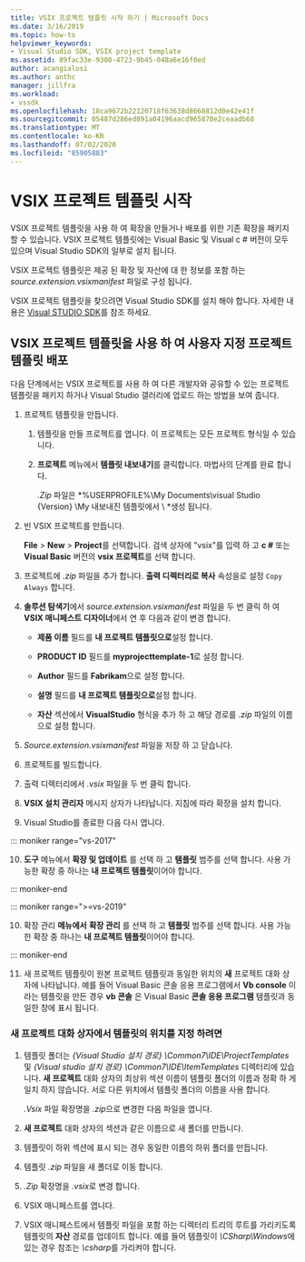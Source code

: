 ```yaml
---
title: VSIX 프로젝트 템플릿 시작 하기 | Microsoft Docs
ms.date: 3/16/2019
ms.topic: how-to
helpviewer_keywords:
- Visual Studio SDK, VSIX project template
ms.assetid: 89fac33e-9380-4723-9b45-048a6e16f0ed
author: acangialosi
ms.author: anthc
manager: jillfra
ms.workload:
- vssdk
ms.openlocfilehash: 18ca9672b22120718f63638d8668812d0e42e41f
ms.sourcegitcommit: 05487d286ed891a04196aacd965870e2ceaadb68
ms.translationtype: MT
ms.contentlocale: ko-KR
ms.lasthandoff: 07/02/2020
ms.locfileid: "85905883"
---
```

# <a name="get-started-with-the-vsix-project-template"></a>VSIX 프로젝트 템플릿 시작

VSIX 프로젝트 템플릿을 사용 하 여 확장을 만들거나 배포를 위한 기존 확장을 패키지할 수 있습니다. VSIX 프로젝트 템플릿에는 Visual Basic 및 Visual c # 버전이 모두 있으며 Visual Studio SDK의 일부로 설치 됩니다.

 VSIX 프로젝트 템플릿은 제공 된 확장 및 자산에 대 한 정보를 포함 하는 *source.extension.vsixmanifest* 파일로 구성 됩니다.

 VSIX 프로젝트 템플릿을 찾으려면 Visual Studio SDK를 설치 해야 합니다. 자세한 내용은 [Visual STUDIO SDK](../extensibility/visual-studio-sdk.md)를 참조 하세요.

## <a name="deploy-a-custom-project-template-using-the-vsix-project-template"></a>VSIX 프로젝트 템플릿을 사용 하 여 사용자 지정 프로젝트 템플릿 배포

 다음 단계에서는 VSIX 프로젝트를 사용 하 여 다른 개발자와 공유할 수 있는 프로젝트 템플릿을 패키지 하거나 Visual Studio 갤러리에 업로드 하는 방법을 보여 줍니다.

1. 프로젝트 템플릿을 만듭니다.

    1. 템플릿을 만들 프로젝트를 엽니다. 이 프로젝트는 모든 프로젝트 형식일 수 있습니다.

    2. **프로젝트** 메뉴에서 **템플릿 내보내기**를 클릭합니다. 마법사의 단계를 완료 합니다.

         *.Zip* 파일은 *%USERPROFILE%\My Documents\visual Studio {Version} \My 내보내진 템플릿에서 \\ *생성 됩니다.

2. 빈 VSIX 프로젝트를 만듭니다.

     **File** > **New** > **Project**를 선택합니다. 검색 상자에 "vsix"를 입력 하 고 **c #** 또는 **Visual Basic** 버전의 **vsix 프로젝트**를 선택 합니다.

3. 프로젝트에 *.zip* 파일을 추가 합니다. **출력 디렉터리로 복사** 속성을로 설정 `Copy Always` 합니다.

4. **솔루션 탐색기**에서 *source.extension.vsixmanifest* 파일을 두 번 클릭 하 여 **VSIX 매니페스트 디자이너**에서 연 후 다음과 같이 변경 합니다.

    - **제품 이름** 필드를 **내 프로젝트 템플릿으로**설정 합니다.

    - **PRODUCT ID** 필드를 **myprojecttemplate-1**로 설정 합니다.

    - **Author** 필드를 **Fabrikam**으로 설정 합니다.

    - **설명** 필드를 **내 프로젝트 템플릿으로**설정 합니다.

    - **자산** 섹션에서 **VisualStudio** 형식을 추가 하 고 해당 경로를 *.zip* 파일의 이름으로 설정 합니다.

5. *Source.extension.vsixmanifest* 파일을 저장 하 고 닫습니다.

6. 프로젝트를 빌드합니다.

7. 출력 디렉터리에서 *.vsix* 파일을 두 번 클릭 합니다.

8. **VSIX 설치 관리자** 메시지 상자가 나타납니다. 지침에 따라 확장을 설치 합니다.

9. Visual Studio를 종료한 다음 다시 엽니다.

::: moniker range="vs-2017"

10. **도구** 메뉴에서 **확장 및 업데이트** 를 선택 하 고 **템플릿** 범주를 선택 합니다. 사용 가능한 확장 중 하나는 **내 프로젝트 템플릿**이어야 합니다.

::: moniker-end

::: moniker range=">=vs-2019"

10. 확장 관리 **메뉴에서** **확장 관리** 를 선택 하 고 **템플릿** 범주를 선택 합니다. 사용 가능한 확장 중 하나는 **내 프로젝트 템플릿**이어야 합니다.

::: moniker-end

11. 새 프로젝트 템플릿이 원본 프로젝트 템플릿과 동일한 위치의 **새** 프로젝트 대화 상자에 나타납니다. 예를 들어 Visual Basic 콘솔 응용 프로그램에서 **Vb console** 이라는 템플릿을 만든 경우 **vb 콘솔** 은 Visual Basic **콘솔 응용 프로그램** 템플릿과 동일한 창에 표시 됩니다.

### <a name="to-specify-the-location-of-the-template-in-the-new-project-dialog-box"></a>새 프로젝트 대화 상자에서 템플릿의 위치를 지정 하려면

1. 템플릿 폴더는 *{Visual Studio 설치 경로} \Common7\IDE\ProjectTemplates* 및 *{Visual studio 설치 경로} \Common7\IDE\ItemTemplates* 디렉터리에 있습니다. **새 프로젝트** 대화 상자의 최상위 섹션 이름이 템플릿 폴더의 이름과 정확 하 게 일치 하지 않습니다. 서로 다른 위치에서 템플릿 폴더의 이름을 사용 합니다.

    *.Vsix* 파일 확장명을 *.zip*으로 변경한 다음 파일을 엽니다.

2. **새 프로젝트** 대화 상자의 섹션과 같은 이름으로 새 폴더를 만듭니다.

3. 템플릿이 하위 섹션에 표시 되는 경우 동일한 이름의 하위 폴더를 만듭니다.

4. 템플릿 *.zip* 파일을 새 폴더로 이동 합니다.

5. *.Zip* 확장명을 *.vsix*로 변경 합니다.

6. VSIX 매니페스트를 엽니다.

7. VSIX 매니페스트에서 템플릿 파일을 포함 하는 디렉터리 트리의 루트를 가리키도록 템플릿의 **자산** 경로를 업데이트 합니다. 예를 들어 템플릿이 *\CSharp\Windows*에 있는 경우 참조는 *\csharp*를 가리켜야 합니다.
